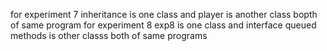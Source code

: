 for experiment 7 inheritance is one class and player is another class bopth of same program
for experiment 8 exp8 is one class and interface queued methods is other classs both of same programs
